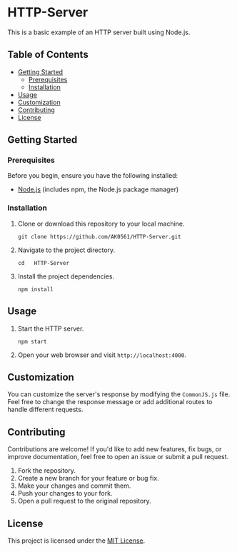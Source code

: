 # HTTP-Server
This is a basic example of an HTTP server built using Node.js. 

## Table of Contents

- [Getting Started](#getting-started)
  - [Prerequisites](#prerequisites)
  - [Installation](#installation)
- [Usage](#usage)
- [Customization](#customization)
- [Contributing](#contributing)
- [License](#license)

## Getting Started

### Prerequisites

Before you begin, ensure you have the following installed:

- [Node.js](https://nodejs.org/) (includes npm, the Node.js package manager)

### Installation

1. Clone or download this repository to your local machine.

   ```
   git clone https://github.com/AK0561/HTTP-Server.git
   ```

2. Navigate to the project directory.

   ```
   cd   HTTP-Server
   ```

3. Install the project dependencies.

   ```
   npm install
   ```

## Usage

1. Start the HTTP server.

   ```
   npm start
   ```

2. Open your web browser and visit `http://localhost:4000`.

## Customization

You can customize the server's response by modifying the `CommonJS.js` file. Feel free to change the response message or add additional routes to handle different requests.

## Contributing

Contributions are welcome! If you'd like to add new features, fix bugs, or improve documentation, feel free to open an issue or submit a pull request.

1. Fork the repository.
2. Create a new branch for your feature or bug fix.
3. Make your changes and commit them.
4. Push your changes to your fork.
5. Open a pull request to the original repository.

## License

This project is licensed under the [MIT License](LICENSE).
